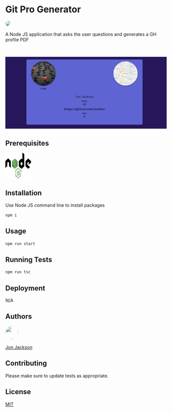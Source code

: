 # Git Pro Generator
  
  <img style="border-radius: 20px;" src="https://img.shields.io/static/v1?label=LICENSE&message=MIT&color=BLUE&style=for-the-badge">

<br>

A Node JS application that asks the user questions and generates a GH profile PDF

<br>

![GitProGen](images/GitProGen.PNG)

## Prerequisites

<a href="https://nodejs.org/en/"><img width=80 height=80 src="./images/logo.svg"></a>

## Installation

Use Node JS command line to install packages

```bash
npm i
```

## Usage

```bash
npm run start
```

## Running Tests

```bash
npm run tsc
```

## Deployment

N/A

## Authors

<img width=40 height=40 style="border-radius: 50%;" src="https://avatars1.githubusercontent.com/u/36890724?v=4">

[Jon Jackson](http://github.com/ocskier)

## Contributing
Please make sure to update tests as appropriate.

## License

[MIT](LICENSE)

